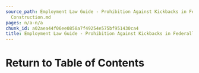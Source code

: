 ```yaml
---
source_path: Employment Law Guide - Prohibition Against Kickbacks in Federally Funded
  Construction.md
pages: n/a-n/a
chunk_id: a02aea44f06ee0858a7f49254e575bf951430ca4
title: Employment Law Guide - Prohibition Against Kickbacks in Federally Funded Construction
---
```

# Return to Table of Contents
